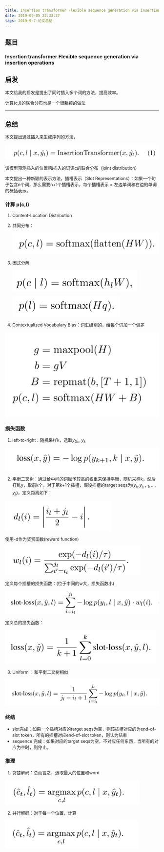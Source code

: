```yaml
---
title: Insertion transformer Flexible sequence generation via insertion operations
date: 2019-09-05 22:33:37
tags: 2019-9-7-论文总结
---
```


## 题目

### Insertion transformer Flexible sequence generation via insertion operations

## 启发

本文给我的启发是提出了同时插入多个词的方法，提高效率。

计算(c,l)的联合分布也是一个很新颖的做法

<!-- more -->

------

## 总结

本文提出通过插入来生成序列的方法，

![1567752832247](/image/1567752832247.png)

该模型预测插入的位置l和插入的词语c的联合分布（joint distribution）

本文提出一种新颖的表示方法，插槽表示（Slot Representations）：如果一个句子包含n个词，那么需要n+1个插槽表示，每个插槽表示 = 左边单词和右边的单词的概括表示。

### 计算 p(c,l)

1.  Content-Location Distribution

   1. 共同分布：

      ![1567753291262](/image/1567753291262.png)

   2. 因式分解

      ![1567753333418](/image/1567753333418.png)
   
      ![1567753340363](/image/1567753340363.png)
   
2.  Contextualized Vocabulary Bias：词汇级别的，给每个词加一个偏差

   ![1567754368347](/image/1567754368347.png)

### 损失函数

1.  left-to-right：随机采样k，选取$y_0,,,y_k$

   ![1567754442493](/image/1567754442493.png)

2.  平衡二叉树：通过给中间的词赋予较高的权重来保持平衡，随机采样k，然后打乱y，取前k个。对于第k+1个插槽，假设插槽的target seqs为$(y_{i_l},y_{i_l+1},...,y_{j_l})$，定义距离如下：

   ![1567866010629](/image/1567866010629.png)

   使用-d作为奖赏函数(reward function)

   ![1567866222383](/image/1567866222383.png)

   定义每个插槽的损失函数：(位于中间的w大，损失函数小)

   ![1567866238574](/image/1567866238574.png)

   定义总的损失函数：

   ![1567866271539](/image/1567866271539.png)

3.  Uniform ：和平衡二叉树相似

   ![1567866349220](/image/1567866349220.png)

### 终结

+ slot完成：如果一个插槽对应的target seqs为空，则该插槽对应的为end-of-slot token，所有的插槽对应end-of-slot token，则认为结束
+ sequence 完成：如果对应的target seqs为空，不对应任何东西，当所有的对应为空时，则停止。

### 推理

1.  贪婪解码：总而言之，选取最大的位置和word

   ![1567866687989](/image/1567866687989.png)

2.  并行解码：对于每一个位置，计算

![1567867099225](/image/1567867099225.png)


